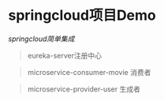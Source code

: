 # springcloud项目Demo
*springcloud简单集成*

> eureka-server注册中心

> microservice-consumer-movie 消费者

> microservice-provider-user 生成者
